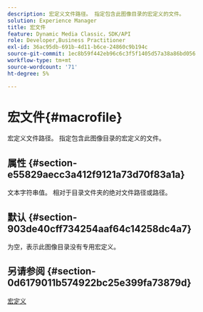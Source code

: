 ```yaml
---
description: 宏定义文件路径。 指定包含此图像目录的宏定义的文件。
solution: Experience Manager
title: 宏文件
feature: Dynamic Media Classic，SDK/API
role: Developer,Business Practitioner
exl-id: 36ac95db-691b-4d11-b6ce-24860c9b194c
source-git-commit: 1ec8b59f442eb96c6c3f5f1405d57a38a86bd056
workflow-type: tm+mt
source-wordcount: '71'
ht-degree: 5%

---
```


# 宏文件{#macrofile}

宏定义文件路径。 指定包含此图像目录的宏定义的文件。

## 属性 {#section-e55829aecc3a412f9121a73d70f83a1a}

文本字符串值。 相对于目录文件夹的绝对文件路径或路径。

## 默认 {#section-903de40cff734254aaf64c14258dc4a7}

为空，表示此图像目录没有专用宏定义。

## 另请参阅 {#section-0d6179011b574922bc25e399fa73879d}

[宏定义](../../../../../is-api/image-catalog/image-serving-api-ref/c-image-catalog-reference/c-macro-definition-reference/c-macro-definition-reference.md#concept-5ec73f7636c1496fba1e94094e694e79)
